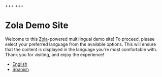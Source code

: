 +++
+++

Zola Demo Site
==============

Welcome to this [Zola](https://www.getzola.org/)-powered multilingual demo site! To proceed, please select your preferred language from the available options. This will ensure that the content is displayed in the language you're most comfortable with. Thank you for visiting, and enjoy the experience!

* [English](@/_index.en.md)
* [Spanish](@/_index.es.md)
